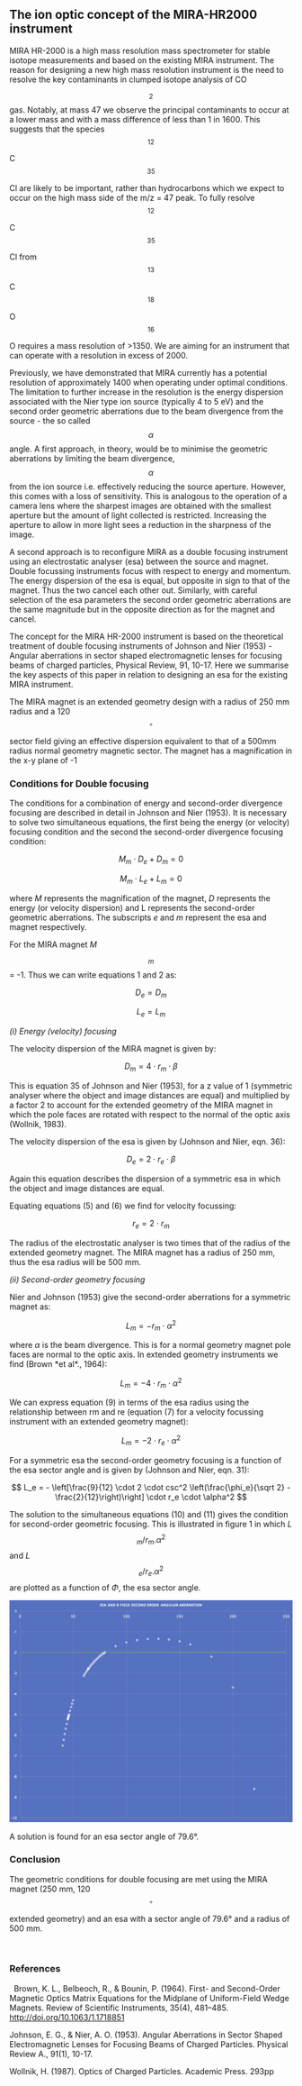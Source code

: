 <script src="https://cdn.mathjax.org/mathjax/latest/MathJax.js?config=TeX-AMS-MML_HTMLorMML" type="text/javascript"></script>

## The ion optic concept of the MIRA-HR2000 instrument ##


MIRA HR-2000 is a high mass resolution mass spectrometer for stable isotope
measurements and based on the existing MIRA instrument. The reason for designing
a new high mass resolution instrument is the need to resolve the key
contaminants in clumped isotope analysis of CO$$_2$$ gas. Notably, at mass 47 we
observe the principal contaminants to occur at a lower mass and with a mass
difference of less than 1 in 1600. This suggests that the species
$$^{12}$$C$$^{35}$$Cl are likely to be important, rather than hydrocarbons which
we expect to occur on the high mass side of the m/z = 47 peak. To fully resolve
$$^{12}$$C$$^{35}$$Cl from $$^{13}$$C$$^{18}$$O$$^{16}$$O requires a mass
resolution of \>1350. We are aiming for an instrument that can operate with a
resolution in excess of 2000.

Previously, we have demonstrated that MIRA currently has a potential resolution
of approximately 1400 when operating under optimal conditions. The limitation to
further increase in the resolution is the energy dispersion associated with the
Nier type ion source (typically 4 to 5 eV) and the second order geometric
aberrations due to the beam divergence from the source - the so called
$$\alpha$$ angle. A first approach, in theory, would be to minimise the
geometric aberrations by limiting the beam divergence, $$\alpha$$ from the ion
source i.e. effectively reducing the source aperture. However, this comes with a
loss of sensitivity. This is analogous to the operation of a camera lens where
the sharpest images are obtained with the smallest aperture but the amount of
light collected is restricted. Increasing the aperture to allow in more light
sees a reduction in the sharpness of the image.

A second approach is to reconfigure MIRA as a double focusing instrument using
an electrostatic analyser (esa) between the source and magnet. Double focussing
instruments focus with respect to energy and momentum. The energy dispersion of
the esa is equal, but opposite in sign to that of the magnet. Thus the two
cancel each other out. Similarly, with careful selection of the esa parameters
the second order geometric aberrations are the same magnitude but in the
opposite direction as for the magnet and cancel.

The concept for the MIRA HR-2000 instrument is based on the theoretical
treatment of double focusing instruments of Johnson and Nier (1953) - Angular
aberrations in sector shaped electromagnetic lenses for focusing beams of
charged particles, Physical Review, 91, 10-17. Here we summarise the key aspects
of this paper in relation to designing an esa for the existing MIRA instrument.

The MIRA magnet is an extended geometry design with a radius of 250 mm radius and a 
120$$^\circ$$ sector field giving an effective dispersion equivalent to
that of a 500mm radius normal geometry magnetic sector. The magnet has a
magnification in the x-y plane of -1

### Conditions for Double focusing

The conditions for a combination of energy and second-order divergence focusing
are described in detail in Johnson and Nier (1953). It is necessary to solve two
simultaneous equations, the first being the energy (or velocity) focusing
condition and the second the second-order divergence focusing condition:

$$
M_m \cdot D_e + D_m = 0
$$

$$
M_m \cdot L_e + L_m = 0
$$

where *M* represents the magnification of the magnet, *D* represents the energy
(or velocity dispersion) and L represents the second-order geometric
aberrations. The subscripts *e* and *m* represent the esa and magnet
respectively.

For the MIRA magnet *M*$$_m$$ = -1. Thus we can write equations 1 and 2 as:

$$
D_e = D_m
$$

$$
L_e = L_m
$$

*(i) Energy (velocity) focusing*

The velocity dispersion of the MIRA magnet is given by:

$$
D_m = 4 \cdot r_m \cdot \beta
$$

This is equation 35 of Johnson and Nier (1953), for a z value of 1 (symmetric
analyser where the object and image distances are equal) and multiplied by a
factor 2 to account for the extended geometry of the MIRA magnet in which the
pole faces are rotated with respect to the normal of the optic axis (Wollnik,
1983).

The velocity dispersion of the esa is given by (Johnson and Nier, eqn. 36):

$$
D_e = 2 \cdot r_e \cdot \beta
$$

Again this equation describes the dispersion of a symmetric esa in which the
object and image distances are equal.

Equating equations (5) and (6) we find for velocity focussing:

$$
r_e = 2 \cdot r_m
$$

The radius of the electrostatic analyser is two times that of the radius of the
extended geometry magnet. The MIRA magnet has a radius of 250 mm, thus the esa
radius will be 500 mm.

*(ii) Second-order geometry focusing*

Nier and Johnson (1953) give the second-order aberrations for a symmetric magnet
as:

$$
L_m = -r_m \cdot \alpha^2
$$

where *α* is the beam divergence. This is for a normal geometry magnet pole
faces are normal to the optic axis. In extended geometry instruments we find
(Brown \*et al\*., 1964):

$$
L_m = -4 \cdot r_m \cdot \alpha^2
$$

We can express equation (9) in terms of the esa radius using the relationship
between rm and re (equation (7) for a velocity focussing instrument with an
extended geometry magnet):

$$
L_m = -2 \cdot r_e \cdot \alpha^2
$$

For a symmetric esa the second-order geometry focusing is a function of the esa
sector angle and is given by (Johnson and Nier, eqn. 31):

$$
L_e = - \left[\frac{9}{12} \cdot 2 \cdot csc^2 \left(\frac{\phi_e}{\sqrt 2} - \frac{2}{12}\right)\right] \cdot r_e \cdot \alpha^2
$$

The solution to the simultaneous equations (10) and (11) gives the condition for
second-order geometric focusing. This is illustrated in figure 1 in which
*L*$$_m/r_m.α^2$$ and *L*$$_e/r_e.α^2$$ are plotted as a function of *Φ*, the
esa sector angle.

<img src="images/double_focusing_condition.jpg?raw=true"/>

A solution is found for an esa sector angle of 79.6°.

### Conclusion

The geometric conditions for double focusing are met using the MIRA magnet (250
mm, 120$$^\circ$$ extended geometry) and an esa with a sector angle of 79.6° and
a radius of 500 mm.

 
### References

 
Brown, K. L., Belbeoch, R., & Bounin, P. (1964). First- and Second-Order
Magnetic Optics Matrix Equations for the Midplane of Uniform-Field Wedge
Magnets. Review of Scientific Instruments, 35(4), 481–485.
http://doi.org/10.1063/1.1718851

Johnson, E. G., & Nier, A. O. (1953). Angular Aberrations in Sector Shaped
Electromagnetic Lenses for Focusing Beams of Charged Particles. Physical Review
A., 91(1), 10-17.

Wollnik, H. (1987). Optics of Charged Particles. Academic Press. 293pp
